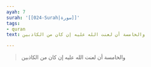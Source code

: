 ```yaml
---
ayah: 7
surah: '[[024-Surah|سورة]]'
tags:
- quran
text: والخامسة أن لعنت الله عليه إن كان من الكاذبين

---
```

> والخامسة أن لعنت الله عليه إن كان من الكاذبين
